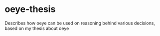 # oeye-thesis
Describes how oeye can be used on reasoning behind various decisions, based on my thesis about oeye
